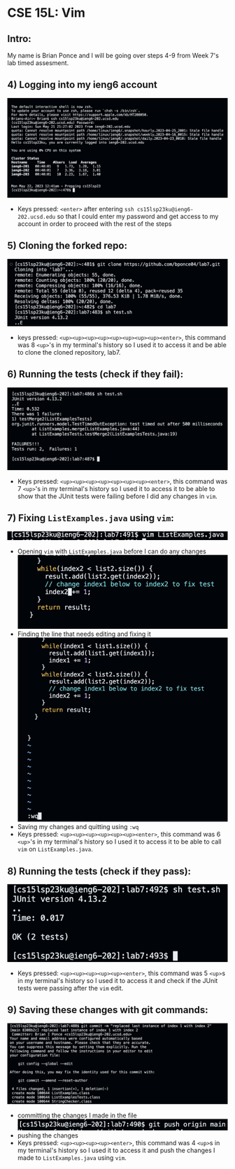 # CSE 15L: Vim

## Intro:

My name is Brian Ponce and I will be going over steps 4-9 from Week 7's lab timed assesment. 

## 4) Logging into my ieng6 account

![log](https://github.com/bponce04/lab4/blob/main/logging%20into%20ieng6.png?raw=true)

* Keys pressed: `<enter>` after entering `ssh cs15lsp23ku@ieng6-202.ucsd.edu` so that I could enter my password and get access to my account in order to proceed with the rest of the steps

## 5) Cloning the forked repo:

![clone](https://github.com/bponce04/lab4/blob/main/cloning%20the%20forked%20repo.png?raw=true)

* keys pressed: `<up><up><up><up><up><up><up><up><enter>`, this command was 8 `<up>`'s in my terminal's history so I used it to access it and be able to clone the cloned repository, lab7.

## 6) Running the tests (check if they fail):

![JUnit 1](https://github.com/bponce04/lab4/blob/main/JUnit%20error.png?raw=true)

* Keys pressed: `<up><up><up><up><up><up><up><enter>`, this command was 7 `<up>`'s in my terminal's history so I used it to access it to be able to show that the JUnit tests were failing before I did any changes in `vim`.

## 7) Fixing `ListExamples.java` using `vim`:

![vim](https://github.com/bponce04/lab4/blob/main/accessing%20vim.png?raw=true)
* Opening `vim` with `ListExamples.java` before I can do any changes
![vim2](https://github.com/bponce04/lab4/blob/main/editing%20the%20file.png?raw=true)
* Finding the line that needs editing and fixing it
![vim3](https://github.com/bponce04/lab4/blob/main/saving%20the%20edit.png?raw=true)
* Saving my changes and quitting using `:wq`
* Keys pressed: `<up><up><up><up><up><up><enter>`, this command was 6 `<up>`'s in my terminal's history so I used it to access it to be able to call `vim` on `ListExamples.java`. 

## 8) Running the tests (check if they pass):

![JUnit 2](https://github.com/bponce04/lab4/blob/main/JUnit%20pass.png?raw=true)

* Keys pressed: `<up><up><up><up><up><enter>`, this command was 5 `<up>`s in my terminal's history so I used it to access it and check if the JUnit tests were passing after the `vim` edit.

## 9) Saving these changes with git commands:
![commit](https://github.com/bponce04/lab4/blob/main/comitting%20changes.png?raw=true)
* committing the changes I made in the file
![push](https://github.com/bponce04/lab4/blob/main/pushing%20changes.png?raw=true)
* pushing the changes
* Keys pressed: `<up><up><up><up><enter>`, this command was 4 `<up>`s in my terminal's history so I used it to access it and push the changes I made to `ListExamples.java` using `vim`.

